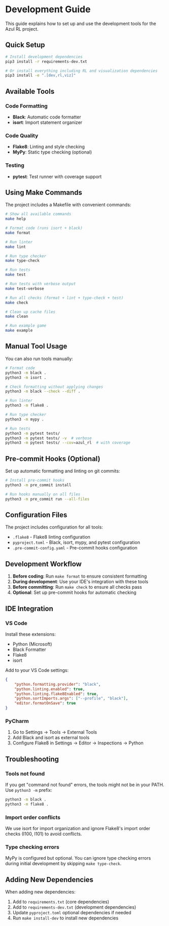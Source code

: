 # Development Guide

This guide explains how to set up and use the development tools for the Azul RL project.

## Quick Setup

```bash
# Install development dependencies
pip3 install -r requirements-dev.txt

# Or install everything including RL and visualization dependencies
pip3 install -e ".[dev,rl,viz]"
```

## Available Tools

### Code Formatting

- **Black**: Automatic code formatter
- **isort**: Import statement organizer

### Code Quality

- **Flake8**: Linting and style checking
- **MyPy**: Static type checking (optional)

### Testing

- **pytest**: Test runner with coverage support

## Using Make Commands

The project includes a Makefile with convenient commands:

```bash
# Show all available commands
make help

# Format code (runs isort + black)
make format

# Run linter
make lint

# Run type checker
make type-check

# Run tests
make test

# Run tests with verbose output
make test-verbose

# Run all checks (format + lint + type-check + test)
make check

# Clean up cache files
make clean

# Run example game
make example
```

## Manual Tool Usage

You can also run tools manually:

```bash
# Format code
python3 -m black .
python3 -m isort .

# Check formatting without applying changes
python3 -m black --check --diff .

# Run linter
python3 -m flake8 .

# Run type checker
python3 -m mypy .

# Run tests
python3 -m pytest tests/
python3 -m pytest tests/ -v  # verbose
python3 -m pytest tests/ --cov=azul_rl  # with coverage
```

## Pre-commit Hooks (Optional)

Set up automatic formatting and linting on git commits:

```bash
# Install pre-commit hooks
python3 -m pre_commit install

# Run hooks manually on all files
python3 -m pre_commit run --all-files
```

## Configuration Files

The project includes configuration for all tools:

- `.flake8` - Flake8 linting configuration
- `pyproject.toml` - Black, isort, mypy, and pytest configuration
- `.pre-commit-config.yaml` - Pre-commit hooks configuration

## Development Workflow

1. **Before coding**: Run `make format` to ensure consistent formatting
2. **During development**: Use your IDE's integration with these tools
3. **Before committing**: Run `make check` to ensure all checks pass
4. **Optional**: Set up pre-commit hooks for automatic checking

## IDE Integration

### VS Code

Install these extensions:
- Python (Microsoft)
- Black Formatter
- Flake8
- isort

Add to your VS Code settings:
```json
{
    "python.formatting.provider": "black",
    "python.linting.enabled": true,
    "python.linting.flake8Enabled": true,
    "python.sortImports.args": ["--profile", "black"],
    "editor.formatOnSave": true
}
```

### PyCharm

1. Go to Settings → Tools → External Tools
2. Add Black and isort as external tools
3. Configure Flake8 in Settings → Editor → Inspections → Python

## Troubleshooting

### Tools not found
If you get "command not found" errors, the tools might not be in your PATH. Use `python3 -m` prefix:
```bash
python3 -m black .
python3 -m flake8 .
```

### Import order conflicts
We use isort for import organization and ignore Flake8's import order checks (I100, I101) to avoid conflicts.

### Type checking errors
MyPy is configured but optional. You can ignore type checking errors during initial development by skipping `make type-check`.

## Adding New Dependencies

When adding new dependencies:

1. Add to `requirements.txt` (core dependencies)
2. Add to `requirements-dev.txt` (development dependencies)
3. Update `pyproject.toml` optional dependencies if needed
4. Run `make install-dev` to install new dependencies 